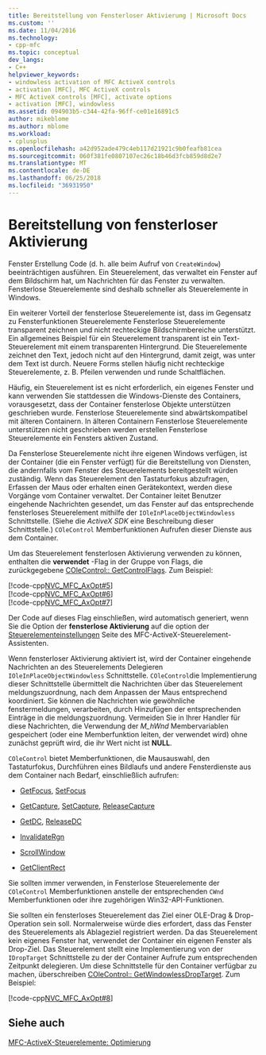 ```yaml
---
title: Bereitstellung von Fensterloser Aktivierung | Microsoft Docs
ms.custom: ''
ms.date: 11/04/2016
ms.technology:
- cpp-mfc
ms.topic: conceptual
dev_langs:
- C++
helpviewer_keywords:
- windowless activation of MFC ActiveX controls
- activation [MFC], MFC ActiveX controls
- MFC ActiveX controls [MFC], activate options
- activation [MFC], windowless
ms.assetid: 094903b5-c344-42fa-96ff-ce01e16891c5
author: mikeblome
ms.author: mblome
ms.workload:
- cplusplus
ms.openlocfilehash: a42d952ade479c4eb117d21921c9b0feafb81cea
ms.sourcegitcommit: 060f381fe0807107ec26c18b46d3fcb859d8d2e7
ms.translationtype: MT
ms.contentlocale: de-DE
ms.lasthandoff: 06/25/2018
ms.locfileid: "36931950"
---
```

# <a name="providing-windowless-activation"></a>Bereitstellung von fensterloser Aktivierung
Fenster Erstellung Code (d. h. alle beim Aufruf von `CreateWindow`) beeinträchtigen ausführen. Ein Steuerelement, das verwaltet ein Fenster auf dem Bildschirm hat, um Nachrichten für das Fenster zu verwalten. Fensterlose Steuerelemente sind deshalb schneller als Steuerelemente in Windows.  
  
 Ein weiterer Vorteil der fensterlose Steuerelemente ist, dass im Gegensatz zu Fensterfunktionen Steuerelemente Fensterlose Steuerelemente transparent zeichnen und nicht rechteckige Bildschirmbereiche unterstützt. Ein allgemeines Beispiel für ein Steuerelement transparent ist ein Text-Steuerelement mit einem transparenten Hintergrund. Die Steuerelemente zeichnet den Text, jedoch nicht auf den Hintergrund, damit zeigt, was unter dem Text ist durch. Neuere Forms stellen häufig nicht rechteckige Steuerelemente, z. B. Pfeilen verwenden und runde Schaltflächen.  
  
 Häufig, ein Steuerelement ist es nicht erforderlich, ein eigenes Fenster und kann verwenden Sie stattdessen die Windows-Dienste des Containers, vorausgesetzt, dass der Container fensterlose Objekte unterstützen geschrieben wurde. Fensterlose Steuerelemente sind abwärtskompatibel mit älteren Containern. In älteren Containern Fensterlose Steuerelemente unterstützen nicht geschrieben werden erstellen Fensterlose Steuerelemente ein Fensters aktiven Zustand.  
  
 Da Fensterlose Steuerelemente nicht ihre eigenen Windows verfügen, ist der Container (die ein Fenster verfügt) für die Bereitstellung von Diensten, die andernfalls vom Fenster des Steuerelements bereitgestellt würden zuständig. Wenn das Steuerelement den Tastaturfokus abzufragen, Erfassen der Maus oder erhalten einen Gerätekontext, werden diese Vorgänge vom Container verwaltet. Der Container leitet Benutzer eingehende Nachrichten gesendet, um das Fenster auf das entsprechende fensterloses Steuerelement mithilfe der `IOleInPlaceObjectWindowless` Schnittstelle. (Siehe die *ActiveX SDK* eine Beschreibung dieser Schnittstelle.) `COleControl` Memberfunktionen Aufrufen dieser Dienste aus dem Container.  
  
 Um das Steuerelement fensterlosen Aktivierung verwenden zu können, enthalten die **verwendet** -Flag in der Gruppe von Flags, die zurückgegebene [COleControl:: GetControlFlags](../mfc/reference/colecontrol-class.md#getcontrolflags). Zum Beispiel:  
  
 [!code-cpp[NVC_MFC_AxOpt#5](../mfc/codesnippet/cpp/providing-windowless-activation_1.cpp)]  
[!code-cpp[NVC_MFC_AxOpt#6](../mfc/codesnippet/cpp/providing-windowless-activation_2.cpp)]  
[!code-cpp[NVC_MFC_AxOpt#7](../mfc/codesnippet/cpp/providing-windowless-activation_3.cpp)]  
  
 Der Code auf dieses Flag einschließen, wird automatisch generiert, wenn Sie die Option der **fensterlose Aktivierung** auf die option der [Steuerelementeinstellungen](../mfc/reference/control-settings-mfc-activex-control-wizard.md) Seite des MFC-ActiveX-Steuerelement-Assistenten.  
  
 Wenn fensterloser Aktivierung aktiviert ist, wird der Container eingehende Nachrichten an des Steuerelements Delegieren `IOleInPlaceObjectWindowless` Schnittstelle. `COleControl`die Implementierung dieser Schnittstelle übermittelt die Nachrichten über das Steuerelement meldungszuordnung, nach dem Anpassen der Maus entsprechend koordiniert. Sie können die Nachrichten wie gewöhnliche fenstermeldungen, verarbeiten, durch Hinzufügen der entsprechenden Einträge in die meldungszuordnung. Vermeiden Sie in Ihrer Handler für diese Nachrichten, die Verwendung der *M_hWnd* Membervariablen gespeichert (oder eine Memberfunktion leiten, der verwendet wird) ohne zunächst geprüft wird, die ihr Wert nicht ist **NULL**.  
  
 `COleControl` bietet Memberfunktionen, die Mausauswahl, den Tastaturfokus, Durchführen eines Bildlaufs und andere Fensterdienste aus dem Container nach Bedarf, einschließlich aufrufen:  
  
-   [GetFocus](../mfc/reference/colecontrol-class.md#getfocus), [SetFocus](../mfc/reference/colecontrol-class.md#setfocus)  
  
-   [GetCapture](../mfc/reference/colecontrol-class.md#getcapture), [SetCapture](../mfc/reference/colecontrol-class.md#setcapture), [ReleaseCapture](../mfc/reference/colecontrol-class.md#releasecapture)  
  
-   [GetDC](../mfc/reference/colecontrol-class.md#getdc), [ReleaseDC](../mfc/reference/colecontrol-class.md#releasedc)  
  
-   [InvalidateRgn](../mfc/reference/colecontrol-class.md#invalidatergn)  
  
-   [ScrollWindow](../mfc/reference/colecontrol-class.md#scrollwindow)  
  
-   [GetClientRect](../mfc/reference/colecontrol-class.md#getclientrect)  
  
 Sie sollten immer verwenden, in Fensterlose Steuerelemente der `COleControl` Memberfunktionen anstelle der entsprechenden `CWnd` Memberfunktionen oder ihre zugehörigen Win32-API-Funktionen.  
  
 Sie sollten ein fensterloses Steuerelement das Ziel einer OLE-Drag & Drop-Operation sein soll. Normalerweise würde dies erfordert, dass das Fenster des Steuerelements als Ablageziel registriert werden. Da das Steuerelement kein eigenes Fenster hat, verwendet der Container ein eigenen Fenster als Drop-Ziel. Das Steuerelement stellt eine Implementierung von der `IDropTarget` Schnittstelle zu der der Container Aufrufe zum entsprechenden Zeitpunkt delegieren. Um diese Schnittstelle für den Container verfügbar zu machen, überschreiben [COleControl:: GetWindowlessDropTarget](../mfc/reference/colecontrol-class.md#getwindowlessdroptarget). Zum Beispiel:  
  
 [!code-cpp[NVC_MFC_AxOpt#8](../mfc/codesnippet/cpp/providing-windowless-activation_4.cpp)]  
  
## <a name="see-also"></a>Siehe auch  
 [MFC-ActiveX-Steuerelemente: Optimierung](../mfc/mfc-activex-controls-optimization.md)

